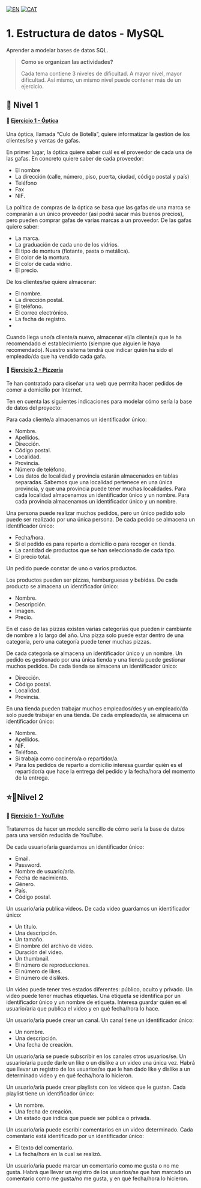 [![EN](https://img.shields.io/badge/EN-blue.svg)](https://github.com/ariamdev/IT-ACADEMY-SPRINT-2/blob/main/README.md)
[![CAT](https://img.shields.io/badge/CAT-yellow.svg)](https://github.com/ariamdev/IT-ACADEMY-SPRINT-2/blob/main/SPRINT%202/Tasca%20S2%2001%20%20Estructura%20de%20dades%20-%20MySQL/README.cat.md)

**1. Estructura de datos - MySQL**
=

Aprender a modelar bases de datos SQL.

>**Como se organizan las actividades?**
>
>Cada tema contiene 3 niveles de dificultad. A mayor nivel, mayor dificultad. Así mismo, un mismo nivel puede contener más de un ejercicio. 

🌟 Nivel 1
-

#### 📍 [Ejercicio 1 - Óptica](https://github.com/ariamdev/IT-ACADEMY-SPRINT-2/tree/main/SPRINT%202/Tasca%20S2%2001%20%20Estructura%20de%20dades%20-%20MySQL/n1exercici1)

Una óptica, llamada “Culo de Botella”, quiere informatizar la gestión de los clientes/se y ventas de gafas.

En primer lugar, la óptica quiere saber cuál es el proveedor de cada una de las gafas. En concreto quiere saber de cada proveedor:
+ El nombre
+ La dirección (calle, número, piso, puerta, ciudad, código postal y país)
+ Teléfono
+ Fax
+ NIF.

La política de compras de la óptica se basa que las gafas de una marca se comprarán a un único proveedor (así podrá sacar más buenos precios), 
pero pueden comprar gafas de varias marcas a un proveedor. De las gafas quiere saber:
+ La marca.
+ La graduación de cada uno de los vidrios.
+ El tipo de montura (flotante, pasta o metálica).
+ El color de la montura.
+ El color de cada vidrio.
+ El precio.

De los clientes/se quiere almacenar:
+ El nombre.
+ La dirección postal.
+ El teléfono.
+ El correo electrónico.
+ La fecha de registro.
+ 
Cuando llega uno/a cliente/a nuevo, almacenar el/la cliente/a que le ha recomendado el establecimiento (siempre que alguien le haya recomendado).
Nuestro sistema tendrá que indicar quién ha sido el empleado/da que ha vendido cada gafa.

#### 📍 [Ejercicio 2 - Pizzería](https://github.com/ariamdev/IT-ACADEMY-SPRINT-2/tree/main/SPRINT%202/Tasca%20S2%2001%20%20Estructura%20de%20dades%20-%20MySQL/n1exercici2#cat)
Te han contratado para diseñar una web que permita hacer pedidos de comer a domicilio por Internet.

Ten en cuenta las siguientes indicaciones para modelar cómo sería la base de datos del proyecto:

Para cada cliente/a almacenamos un identificador único:
+ Nombre.
+ Apellidos.
+ Dirección.
+ Código postal.
+ Localidad.
+ Provincia.
+ Número de teléfono.
+ Los datos de localidad y provincia estarán almacenados en tablas separadas.
Sabemos que una localidad pertenece en una única provincia, y que una provincia puede tener muchas localidades.
Para cada localidad almacenamos un identificador único y un nombre. Para cada provincia almacenamos un identificador único y un nombre.

Una persona puede realizar muchos pedidos, pero un único pedido solo puede ser realizado por una única persona. 
De cada pedido se almacena un identificador único:
+ Fecha/hora.
+ Si el pedido es para reparto a domicilio o para recoger en tienda.
+ La cantidad de productos que se han seleccionado de cada tipo.
+ El precio total.

Un pedido puede constar de uno o varios productos.

Los productos pueden ser pizzas, hamburguesas y bebidas. De cada producto se almacena un identificador único:
+ Nombre.
+ Descripción.
+ Imagen.
+ Precio.

En el caso de las pizzas existen varias categorías que pueden ir cambiante de nombre a lo largo del año. 
Una pizza solo puede estar dentro de una categoría, pero una categoría puede tener muchas pizzas.

De cada categoría se almacena un identificador único y un nombre. 
Un pedido es gestionado por una única tienda y una tienda puede gestionar muchos pedidos. De cada tienda se almacena un identificador único:
+ Dirección.
+ Código postal.
+ Localidad.
+ Provincia.

En una tienda pueden trabajar muchos empleados/des y un empleado/da solo puede trabajar en una tienda. De cada empleado/da, se almacena un identificador único:
+ Nombre.
+ Apellidos.
+ NIF.
+ Teléfono.
+ Si trabaja como cocinero/a o repartidor/a.
+ Para los pedidos de reparto a domicilio interesa guardar quién es el repartidor/a que hace la entrega del pedido y la fecha/hora del momento de la entrega.


⭐🌟Nivel 2
-

#### 📍 [Ejercicio 1 - YouTube](https://github.com/ariamdev/IT-ACADEMY-SPRINT-2/tree/main/SPRINT%202/Tasca%20S2%2001%20%20Estructura%20de%20dades%20-%20MySQL/n2exercici1)
Trataremos de hacer un modelo sencillo de cómo sería la base de datos para una versión reducida de YouTube.

De cada usuario/aria guardamos un identificador único:
+ Email.
+ Password.
+ Nombre de usuario/aria.
+ Fecha de nacimiento.
+ Género.
+ País.
+ Código postal.

Un usuario/aria publica videos. De cada video guardamos un identificador único:
+ Un título.
+ Una descripción.
+ Un tamaño.
+ El nombre del archivo de video.
+ Duración del video.
+ Un thumbnail.
+ El número de reproducciones.
+ El número de likes.
+ El número de dislikes.

Un video puede tener tres estados diferentes: público, oculto y privado. 
Un video puede tener muchas etiquetas. 
Una etiqueta se identifica por un identificador único y un nombre de etiqueta. 
Interesa guardar quién es el usuario/aria que publica el video y en qué fecha/hora lo hace.


Un usuario/aria puede crear un canal. Un canal tiene un identificador único:
+ Un nombre.
+ Una descripción.
+ Una fecha de creación.


Un usuario/aria se puede subscribir en los canales otros usuarios/se. 
Un usuario/aria puede darle un like o un dislike a un video una única vez. 
Habrá que llevar un registro de los usuarios/se que le han dado like y dislike a un determinado video y en qué fecha/hora lo hicieron.


Un usuario/aria puede crear playlists con los videos que le gustan. Cada playlist tiene un identificador único:
+ Un nombre.
+ Una fecha de creación.
+ Un estado que indica que puede ser pública o privada.


Un usuario/aria puede escribir comentarios en un video determinado. Cada comentario está identificado por un identificador único:
+ El texto del comentario.
+ La fecha/hora en la cual se realizó.


Un usuario/aria puede marcar un comentario como me gusta o no me gusta. 
Habrá que llevar un registro de los usuarios/se que han marcado un comentario como me gusta/no me gusta, y en qué fecha/hora lo hicieron.
